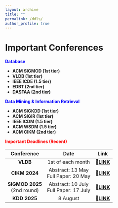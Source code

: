 ```yaml
---
layout: archive
title: ""
permalink: /ddls/
author_profile: true
---
```


Important Conferences
=====
<span style="color:blue">**Database**

- **ACM SIGMOD (1st tier)**
- **VLDB (1st tier)**
- **IEEE ICDE (1.5 tier)**
- **EDBT (2nd tier)**
- **DASFAA (2nd tier)**


<span style="color:blue">**Data Mining & Information Retrieval**

- **ACM SIGKDD (1st tier)**
- **ACM SIGIR (1st tier)**
- **IEEE ICDM (1.5 tier)**
- **ACM WSDM (1.5 tier)**
- **ACM CIKM (2nd tier)**


<span style="color:red">**Important Deadlines (Recent)**

|         Conference         |                   Date                   | Link |
|:--------------------------:|:----------------------------------------:|:----:|
|            **VLDB**            |             1st of each month            |🔗[**LINK**](https://vldb.org/2024/)      |
|          **CIKM 2024**         | Abstract: 13 May<br>Full Paper: 20 May   |🔗[**LINK**](https://cikm2024.org/call-for-papers/)      |
| **SIGMOD 2025**<br>(2nd round) | Abstract: 10 July<br>Full Paper: 17 July |🔗[**LINK**](https://2025.sigmod.org/calls_papers_important_dates.shtml)      |
|          **KDD 2025**          |                 8 August                 |🔗[**LINK**](https://kdd2024.kdd.org/)      |